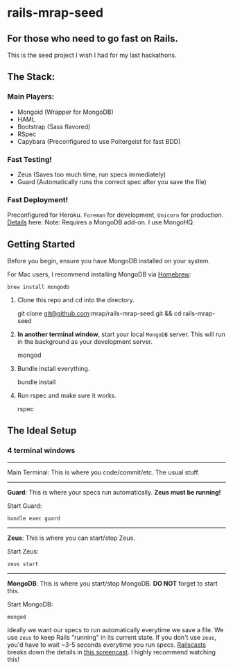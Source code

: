rails-mrap-seed
===============

For those who need to go fast on Rails.
---------------------------------------

This is the seed project I wish I had for my last hackathons.

## The Stack:

### Main Players:

  * Mongoid (Wrapper for MongoDB)
  * HAML
  * Bootstrap (Sass flavored)
  * RSpec
  * Capybara (Preconfigured to use Poltergeist for fast BDD)

### Fast Testing!

  * Zeus (Saves too much time, run specs immediately)
  * Guard (Automatically runs the correct spec after you save the file)

### Fast Deployment!

  Preconfigured for Heroku.  `Foreman` for development, `Unicorn` for production.
  [Details](https://devcenter.heroku.com/articles/getting-started-with-rails4) here.
  Note: Requires a MongoDB add-on. I use MongoHQ.


## Getting Started

Before you begin, ensure you have MongoDB installed on your system.

For Mac users, I recommend installing MongoDB via [Homebrew](http://brew.sh/):

    brew install mongodb

1) Clone this repo and cd into the directory.

    git clone git@github.com:mrap/rails-mrap-seed.git && cd rails-mrap-seed

2) **In another terminal window**, start your local `MongoDB` server.  This will run in the background as your development server. 

    mongod

3) Bundle install everything.

    bundle install

4) Run rspec and make sure it works.

    rspec


## The Ideal Setup

### 4 terminal windows

-------------------------------------------------------

Main Terminal: This is where you code/commit/etc. The usual stuff.

-------------------------------------------------------

**Guard**: This is where your specs run automatically. **Zeus must be running!**

Start Guard:

    bundle exec guard

-------------------------------------------------------

**Zeus**: This is where you can start/stop Zeus.

Start Zeus:

    zeus start

-------------------------------------------------------

**MongoDB**: This is where you start/stop MongoDB. **DO NOT** forget to start this.

Start MongoDB:

    mongod

Ideally we want our specs to run automatically everytime we save a file.
We use `zeus` to keep Rails "running" in its current state. 
If you don't use `zeus`, you'd have to wait ~3-5 seconds everytime you run specs.
[Railscasts](http://railscasts.com/episodes/413-fast-tests) breaks down the details in [this screencast](http://railscasts.com/episodes/413-fast-tests). I highly recommend watching this!

